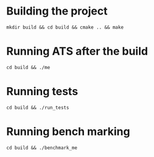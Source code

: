 # Building the project
`mkdir build && cd build && cmake .. && make`

# Running ATS after the build
`cd build && ./me`

# Running tests
`cd build && ./run_tests`

# Running bench marking
`cd build && ./benchmark_me`
